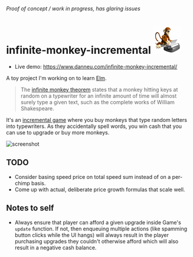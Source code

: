 *Proof of concept / work in progress, has glaring issues*

# infinite-monkey-incremental ![monkey](public/img/monkey.gif)

- Live demo: <https://www.danneu.com/infinite-monkey-incremental/>

A toy project I'm working on to learn [Elm](http://elm-lang.org/).

> The [infinite monkey theorem][theorem] states that a monkey hitting keys at
> random on a typewriter for an infinite amount of time will almost surely type a
> given text, such as the complete works of William Shakespeare.

It's an [incremental game][inc] where you buy monkeys that type random
letters into typewriters. As they accidentally spell words, you win cash
that you can use to upgrade or buy more monkeys.

![screenshot][screenshot]

[theorem]: https://en.wikipedia.org/wiki/Infinite_monkey_theorem
[inc]: https://en.wikipedia.org/wiki/Incremental_game
[screenshot]: https://dl.dropboxusercontent.com/spa/quq37nq1583x0lf/23ikl59z.png

## TODO

- Consider basing speed price on total speed sum instead of on a per-chimp basis.
- Come up with actual, deliberate price growth formulas that scale well.

## Notes to self

- Always ensure that player can afford a given upgrade inside Game's
`update` function. If not, then enqueuing multiple actions (like spamming
button clicks while the UI hangs) will always result in the player purchasing
upgrades they couldn't otherwise afford which will also result in a negative
cash balance.
